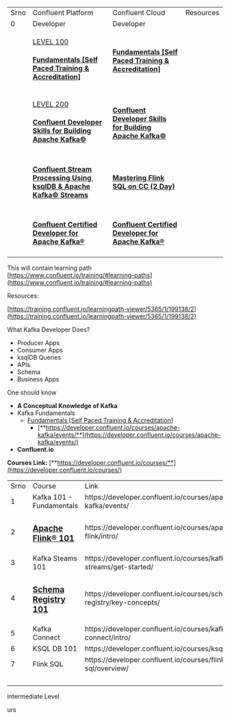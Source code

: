 <table><tbody><tr><td>Srno</td><td>Confluent Platform</td><td>Confluent Cloud</td><td>Resources</td></tr><tr><td>0</td><td>Developer</td><td>Developer</td><td>&nbsp;</td></tr><tr><td>&nbsp;</td><td><p><a href="https://training.confluent.io/channeldetail/apache-kafka-fundamentals-and-accreditation">LEVEL 100</a></p><h4><a href="https://training.confluent.io/channeldetail/apache-kafka-fundamentals-and-accreditation">Fundamentals [Self Paced Training &amp; Accreditation]</a></h4></td><td><h4><a href="https://training.confluent.io/channeldetail/apache-kafka-fundamentals-and-accreditation">Fundamentals [Self Paced Training &amp; Accreditation]</a></h4></td><td>&nbsp;</td></tr><tr><td>&nbsp;</td><td><p><a href="https://training.confluent.io/coursedetail/confluent-developer-skills-for-building-apache-kafka%C2%AE-2">LEVEL 200</a></p><h4><a href="https://training.confluent.io/coursedetail/confluent-developer-skills-for-building-apache-kafka%C2%AE-2">Confluent Developer Skills for&nbsp;Building Apache Kafka©</a></h4></td><td><h4><a href="https://training.confluent.io/coursedetail/confluent-developer-skills-for-building-apache-kafka%C2%AE-2?_gl=1*t35sgv*_gcl_aw*R0NMLjE3NDY5NzgzMTAuQ2owS0NRandsWUhCQmhEOUFSSXNBTFJ1MDlyMHRobUNRQ0YxTk4tam42QkNMNlcwazFBakNzZjhMNGstOS1zV2JmSFZreW0wLW1ZRkJUc2FBaHp0RUFMd193Y0I.*_gcl_au*NzcwMzI3OTc3LjE3NDY5NzgzMDkuODMwNDc2ODM2LjE3NDY5NzgzNTAuMTc0Njk3ODM0OQ..*_ga*MTU1OTMwMTAzOS4xNzQ2OTc4MzEw*_ga_D2D3EGKSGD*czE3NDY5NzgzMTAkbzEkZzEkdDE3NDY5NzgzNjQkajYkbDAkaDA.&amp;_ga=2.146422260.1595309919.1746978310-1559301039.1746978310&amp;_gac=1.191223000.1746978350.Cj0KCQjwlYHBBhD9ARIsALRu09r0thmCQCF1NN-jn6BCL6W0k1AjCsf8L4k-9-sWbfHVkym0-mYFBTsaAhztEALw_wcB"><u>Confluent Developer Skills for&nbsp;Building Apache Kafka©</u></a></h4></td><td>&nbsp;</td></tr><tr><td>&nbsp;</td><td><h4><a href="https://assets.confluent.io/m/6fad0e105d5ba553/original/20220616-DS-Confluent_Stream_Processing_using_Apache_Kafka_Streams_-_ksqlDB.pdf">Confluent Stream Processing Using&nbsp; ksqlDB &amp; Apache Kafka© Streams</a></h4></td><td><h4><a href="https://assets.confluent.io/m/6fad0e105d5ba553/original/20220616-DS-Confluent_Stream_Processing_using_Apache_Kafka_Streams_-_ksqlDB.pdf">Mastering Flink SQL on CC (2 Day)</a></h4></td><td>&nbsp;</td></tr><tr><td>&nbsp;</td><td><h4><a href="https://training.confluent.io/examdetail/confluent-dev?_gl=1*t35sgv*_gcl_aw*R0NMLjE3NDY5NzgzMTAuQ2owS0NRandsWUhCQmhEOUFSSXNBTFJ1MDlyMHRobUNRQ0YxTk4tam42QkNMNlcwazFBakNzZjhMNGstOS1zV2JmSFZreW0wLW1ZRkJUc2FBaHp0RUFMd193Y0I.*_gcl_au*NzcwMzI3OTc3LjE3NDY5NzgzMDkuODMwNDc2ODM2LjE3NDY5NzgzNTAuMTc0Njk3ODM0OQ..*_ga*MTU1OTMwMTAzOS4xNzQ2OTc4MzEw*_ga_D2D3EGKSGD*czE3NDY5NzgzMTAkbzEkZzEkdDE3NDY5NzgzNjQkajYkbDAkaDA.&amp;_ga=2.146422260.1595309919.1746978310-1559301039.1746978310&amp;_gac=1.191223000.1746978350.Cj0KCQjwlYHBBhD9ARIsALRu09r0thmCQCF1NN-jn6BCL6W0k1AjCsf8L4k-9-sWbfHVkym0-mYFBTsaAhztEALw_wcB"><u>Confluent Certified Developer for Apache Kafka®</u></a></h4></td><td><h4><a href="https://training.confluent.io/examdetail/confluent-dev?_gl=1*8l3u4o*_gcl_aw*R0NMLjE3NDY5NzgzMTAuQ2owS0NRandsWUhCQmhEOUFSSXNBTFJ1MDlyMHRobUNRQ0YxTk4tam42QkNMNlcwazFBakNzZjhMNGstOS1zV2JmSFZreW0wLW1ZRkJUc2FBaHp0RUFMd193Y0I.*_gcl_au*NzcwMzI3OTc3LjE3NDY5NzgzMDkuODMwNDc2ODM2LjE3NDY5NzgzNTAuMTc0Njk3ODM0OQ..*_ga*MTU1OTMwMTAzOS4xNzQ2OTc4MzEw*_ga_D2D3EGKSGD*czE3NDY5NzgzMTAkbzEkZzEkdDE3NDY5NzgzNjQkajYkbDAkaDA.&amp;_ga=2.220919512.1595309919.1746978310-1559301039.1746978310&amp;_gac=1.250656244.1746978350.Cj0KCQjwlYHBBhD9ARIsALRu09r0thmCQCF1NN-jn6BCL6W0k1AjCsf8L4k-9-sWbfHVkym0-mYFBTsaAhztEALw_wcB">Confluent Certified Developer for Apache Kafka®</a></h4></td><td>&nbsp;</td></tr></tbody></table>

This will contain learning path  
[https://www.confluent.io/training/#learning-paths](https://www.confluent.io/training/#learning-paths)

Resources:

[https://training.confluent.io/learningpath-viewer/5365/1/199138/2](https://training.confluent.io/learningpath-viewer/5365/1/199138/2)

What Kafka Developer Does?

*   Producer Apps
*   Consumer Apps
*   ksqlDB Queries
*   APIs
*   Schema
*   Business Apps

One should know

*   **A Conceptual Knowledge of Kafka**
*   Kafka Fundamentals
    *   [Fundamentals \[Self Paced Training & Accreditation\]](https://training.confluent.io/channeldetail/apache-kafka-fundamentals-and-accreditation) 
        *   [**https://developer.confluent.io/courses/apache-kafka/events/**](https://developer.confluent.io/courses/apache-kafka/events/)
*   **Confluent.io**

**Courses Link:** [**https://developer.confluent.io/courses/**](https://developer.confluent.io/courses/)

<table><tbody><tr><td>Srno</td><td>Course</td><td>Link</td><td>&nbsp;</td></tr><tr><td>1</td><td>Kafka 101 - Fundamentals</td><td>https://developer.confluent.io/courses/apache-kafka/events/</td><td>&nbsp;</td></tr><tr><td>2</td><td><h3><a href="https://developer.confluent.io/courses/apache-flink/intro/">Apache Flink® 101</a></h3></td><td>https://developer.confluent.io/courses/apache-flink/intro/</td><td>&nbsp;</td></tr><tr><td>3</td><td>Kafka Steams 101</td><td>https://developer.confluent.io/courses/kafka-streams/get-started/</td><td>&nbsp;</td></tr><tr><td>4</td><td><h3><a href="https://developer.confluent.io/courses/schema-registry/key-concepts/">Schema Registry 101</a></h3></td><td>https://developer.confluent.io/courses/schema-registry/key-concepts/</td><td>&nbsp;</td></tr><tr><td>5</td><td>Kafka Connect</td><td>https://developer.confluent.io/courses/kafka-connect/intro/</td><td>&nbsp;</td></tr><tr><td>6&nbsp;</td><td>KSQL DB 101</td><td>https://developer.confluent.io/courses/ksqldb/intro/</td><td>&nbsp;</td></tr><tr><td>7&nbsp;</td><td>Flink SQL</td><td>https://developer.confluent.io/courses/flink-sql/overview/</td><td>&nbsp;</td></tr><tr><td>&nbsp;</td><td>&nbsp;</td><td>&nbsp;</td><td>&nbsp;</td></tr></tbody></table>

Intermediate Level

urs